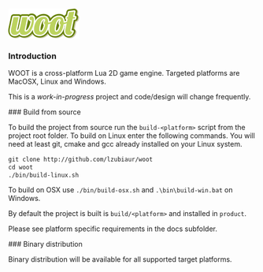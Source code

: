 ![WOOT](/docs/logo.png)

### Introduction

WOOT is a cross-platform Lua 2D game engine. Targeted platforms are MacOSX, Linux and Windows.

This is a *work-in-progress* project and code/design will change frequently.

### Build from source

To build the project from source run the ```build-<platform>``` script from the project root folder. To build on Linux enter the following commands. You will need at least git, cmake and gcc already installed on your Linux system.

```
git clone http://github.com/lzubiaur/woot
cd woot
./bin/build-linux.sh
```

To build on OSX use ```./bin/build-osx.sh``` and ```.\bin\build-win.bat``` on Windows.

By default the project is built is ```build/<platform>``` and installed in ```product```.

Please see platform specific requirements in the docs subfolder.

### Binary distribution

Binary distribution will be available for all supported target platforms.
